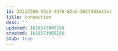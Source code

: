 ```yaml
---
id: 222122b0-60c3-4048-82ab-5015984e23ec
title: connection
desc: ''
updated: 1618573905286
created: 1618573905286
stub: true
---
```


